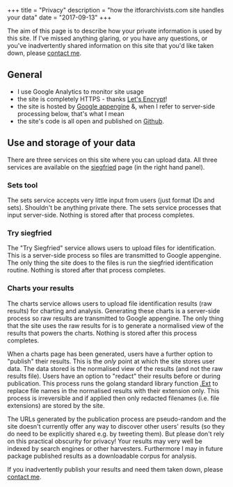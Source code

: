 +++
title = "Privacy"
description = "how the itforarchivists.com site handles your data"
date = "2017-09-13"
+++

The aim of this page is to describe how your private information is used by this site. If I've missed anything glaring, or you have any questions, or you've inadvertently shared information on this site that you'd like taken down, please [contact me](mailto:richard@itforarchivists.com).

## General

  - I use Google Analytics to monitor site usage
  - the site is completely HTTPS - thanks [Let's Encrypt](https://www.letsencrypt.org)!
  - the site is hosted by [Google appengine](https://cloud.google.com/appengine) &, when I refer to server-side processing below, that's what I mean
  - the site's code is all open and published on [Github](https://www.github.com/richardlehane/itforarchivists.com).

## Use and storage of your data

There are three services on this site where you can upload data. All three services are available on the [siegfried](/siegfried) page (in the right hand panel).

### Sets tool

The sets service accepts very little input from users (just format IDs and sets). Shouldn't be anything private there. The sets service processes that input server-side. Nothing is stored after that process completes.

### Try siegfried

The "Try Siegfried" service allows users to upload files for identification. This is a server-side process so files are transmitted to Google appengine. The only thing the site does to the files is run the siegfried identification routine. Nothing is stored after that process completes.

### Charts your results

The charts service allows users to upload file identification results (raw results) for charting and analysis. Generating these charts is a server-side process so raw results are transmitted to Google appengine. The only thing that the site uses the raw results for is to generate a normalised view of the results that powers the charts. Nothing is stored after this process completes.

When a charts page has been generated, users have a further option to "publish" their results. This is the *only* point at which the site stores user data. The data stored is the normalised view of the results (and not the raw results file). Users have an option to "redact" their results before or during publication. This process runs the golang standard library function [.Ext](https://www.golang.org/pkg/path/filepath#Ext) to replace file names in the normalised results with their extension only. This process is irreversible and if applied then only redacted filenames (i.e. file extensions) are stored by the site.

The URLs generated by the publication process are pseudo-random and the site doesn't currently offer any way to discover other users' results (so they do need to be explicitly shared e.g. by tweeting them). But please don't rely on this practical obscurity for privacy! Your results may very well be indexed by search engines or other harvesters. Furthermore I may in future package published results as a downloadable corpus for analysis.

If you inadvertently publish your results and need them taken down, please [contact me](mailto:richard@itforarchivists.com). 
